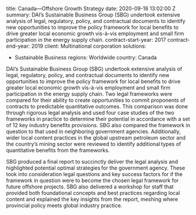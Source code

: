 
title: Canada—Offshore Growth Strategy
date: 2020-09-18 13:02:00 Z
summary: DAI’s Sustainable Business Group (SBG) undertook extensive analysis of legal,
  regulatory, policy, and contractual documents to identify new opportunities to improve
  the policy framework for local benefits to drive greater local economic growth vis-à-vis
  employment and small firm participation in the energy supply chain.
contract-start-year: 2017
contract-end-year: 2019
client: Multinational corporation
solutions:
- Sustainable Business
regions: Worldwide
country: Canada


DAI’s Sustainable Business Group (SBG) undertook extensive analysis of legal, regulatory, policy, and contractual documents to identify new opportunities to improve the policy framework for local benefits to drive greater local economic growth vis-à-vis employment and small firm participation in the energy supply chain. Two legal frameworks were compared for their ability to create opportunities to commit proponents of contracts to predictable quantitative outcomes. This comparison was done through rigorous legal analysis and used four case studies of the two frameworks in practice to determine their potential in accordance with a set of 12 key industry benefits provisions. SBG also compared the framework in question to that used in neighboring government agencies. Additionally, wider local content practices in the global upstream petroleum sector and the country’s mining sector were reviewed to identify additional types of quantitative benefits from the frameworks. 

SBG produced a final report to succinctly deliver the legal analysis and highlighted potential optimal strategies for the government agency. These took into consideration legal questions and key success factors for if the framework in question were to become the chosen legal framework for future offshore projects. SBG also delivered a workshop for staff that provided both foundational concepts and best practices regarding local content and explained the key insights from the report, meshing where provincial policy meets global industry practice.
